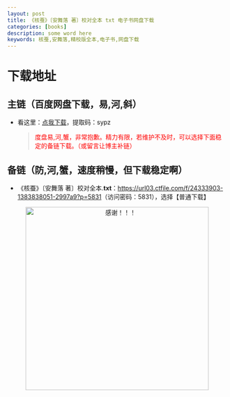 ```yaml
---
layout: post
title: 《核蚕》〔安舞落 著〕校对全本 txt 电子书网盘下载
categories: [books]
description: some word here
keywords: 核蚕,安舞落,精校版全本,电子书,网盘下载
---
```


# 下载地址

## 主链（百度网盘下载，易,河,斜）

- 看这里：[点我下载](https://pan.baidu.com/s/1iMXUbSbtZQZjDcqDmnWUyw?pwd=sypz)，提取码：sypz

  > <p style="color:red" >度盘易,河,蟹，非常抱歉。精力有限，若维护不及时，可以选择下面稳定的备链下载。（或留言让博主补链）</p>

## 备链（防,河,蟹，速度稍慢，但下载稳定啊）

- 《核蚕》〔安舞落 著〕校对全本.**txt**：<https://url03.ctfile.com/f/24333903-1383838051-2997a9?p=5831>（访问密码：5831），选择【普通下载】

<div align="center"><img src="https://pic.imgdb.cn/item/6707df6bd29ded1a8ce37031.gif" alt="感谢！！！" width="420px" height="auto"/></div>
